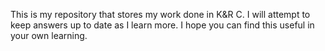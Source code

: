 This is my repository that stores my work done in K&R C. I will attempt to keep answers up to date as I learn more. I hope you can find this useful in your own learning.

